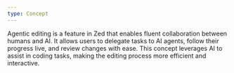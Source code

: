 ```yaml
---
type: Concept
---
```


Agentic editing is a feature in Zed that enables fluent collaboration between humans and AI. It allows users to delegate tasks to AI agents, follow their progress live, and review changes with ease. This concept leverages AI to assist in coding tasks, making the editing process more efficient and interactive.